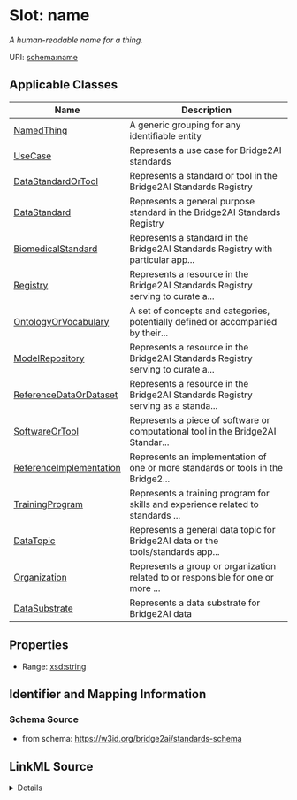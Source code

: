 # Slot: name
_A human-readable name for a thing._


URI: [schema:name](http://schema.org/name)



<!-- no inheritance hierarchy -->




## Applicable Classes

| Name | Description |
| --- | --- |
[NamedThing](NamedThing.md) | A generic grouping for any identifiable entity
[UseCase](UseCase.md) | Represents a use case for Bridge2AI standards
[DataStandardOrTool](DataStandardOrTool.md) | Represents a standard or tool in the Bridge2AI Standards Registry
[DataStandard](DataStandard.md) | Represents a general purpose standard in the Bridge2AI Standards Registry
[BiomedicalStandard](BiomedicalStandard.md) | Represents a standard in the Bridge2AI Standards Registry with particular app...
[Registry](Registry.md) | Represents a resource in the Bridge2AI Standards Registry serving to curate a...
[OntologyOrVocabulary](OntologyOrVocabulary.md) | A set of concepts and categories, potentially defined or accompanied by their...
[ModelRepository](ModelRepository.md) | Represents a resource in the Bridge2AI Standards Registry serving to curate a...
[ReferenceDataOrDataset](ReferenceDataOrDataset.md) | Represents a resource in the Bridge2AI Standards Registry serving as a standa...
[SoftwareOrTool](SoftwareOrTool.md) | Represents a piece of software or computational tool in the Bridge2AI Standar...
[ReferenceImplementation](ReferenceImplementation.md) | Represents an implementation of one or more standards or tools in the Bridge2...
[TrainingProgram](TrainingProgram.md) | Represents a training program for skills and experience related to standards ...
[DataTopic](DataTopic.md) | Represents a general data topic for Bridge2AI data or the tools/standards app...
[Organization](Organization.md) | Represents a group or organization related to or responsible for one or more ...
[DataSubstrate](DataSubstrate.md) | Represents a data substrate for Bridge2AI data






## Properties

* Range: [xsd:string](http://www.w3.org/2001/XMLSchema#string)







## Identifier and Mapping Information







### Schema Source


* from schema: https://w3id.org/bridge2ai/standards-schema




## LinkML Source

<details>
```yaml
name: name
description: A human-readable name for a thing.
from_schema: https://w3id.org/bridge2ai/standards-schema
rank: 1000
slot_uri: schema:name
alias: name
domain_of:
- NamedThing
range: string

```
</details>